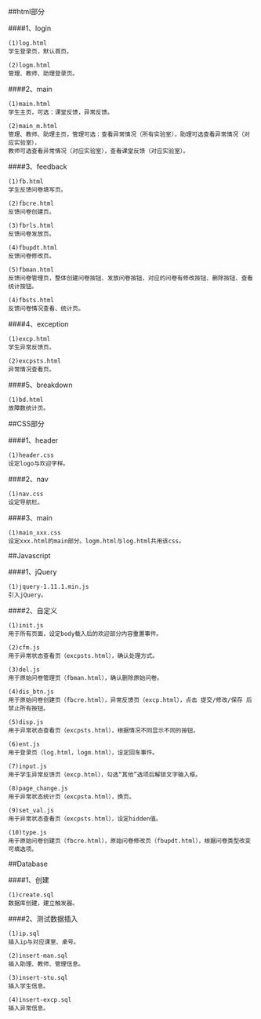 ##html部分
	
####1、login

	(1)log.html
	学生登录页，默认首页。
	
	(2)logm.html
	管理、教师、助理登录页。
	
####2、main
	
	(1)main.html
	学生主页，可选：课堂反馈，异常反馈。
	
	(2)main_m.html
	管理、教师、助理主页，管理可选：查看异常情况（所有实验室），助理可选查看异常情况（对应实验室），
	教师可选查看异常情况（对应实验室），查看课堂反馈（对应实验室）。
	
####3、feedback

	(1)fb.html
	学生反馈问卷填写页。

	(2)fbcre.html
	反馈问卷创建页。

	(3)fbrls.html
	反馈问卷发放页。

	(4)fbupdt.html
	反馈问卷修改页。

	(5)fbman.html
	反馈问卷管理页，整体创建问卷按钮、发放问卷按钮，对应的问卷有修改按钮、删除按钮、查看统计按钮。

	(4)fbsts.html
	反馈问卷情况查看、统计页。

####4、exception

	(1)excp.html
	学生异常反馈页。

	(2)excpsts.html
	异常情况查看页。

####5、breakdown

	(1)bd.html
	故障数统计页。

##CSS部分

####1、header

	(1)header.css
	设定logo与欢迎字样。
	
####2、nav

	(1)nav.css
	设定导航栏。
	
####3、main

	(1)main_xxx.css
	设定xxx.html的main部分。logm.html与log.html共用该css。


##Javascript

####1、jQuery

	(1)jquery-1.11.1.min.js
	引入jQuery。

####2、自定义

	(1)init.js
	用于所有页面，设定body载入后的欢迎部分内容重置事件。

	(2)cfm.js
	用于异常状态查看页（excpsts.html），确认处理方式。

	(3)del.js
	用于原始问卷管理页（fbman.html），确认删除原始问卷。

	(4)dis_btn.js
	用于原始问卷创建页（fbcre.html），异常反馈页（excp.html），点击 提交/修改/保存 后禁止所有按钮。

	(5)disp.js
	用于异常状态查看页（excpsts.html），根据情况不同显示不同的按钮。

	(6)ent.js
	用于登录页（log.html，logm.html），设定回车事件。

	(7)input.js
	用于学生异常反馈页（excp.html），勾选“其他”选项后解锁文字输入框。
	
	(8)page_change.js
	用于异常状态统计页（excpsta.html），换页。

	(9)set_val.js
	用于异常状态查看页（excpsts.html），设定hidden值。

	(10)type.js
	用于原始问卷创建页（fbcre.html），原始问卷修改页（fbupdt.html），根据问卷类型改变可填选项。

##Database

####1、创建

	(1)create.sql
	数据库创建，建立触发器。

####2、测试数据插入

	(1)ip.sql
	插入ip与对应课室、桌号。

	(2)insert-man.sql
	插入助理、教师、管理信息。

	(3)insert-stu.sql
	插入学生信息。

	(4)insert-excp.sql
	插入异常信息。